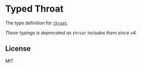# Typed Throat

The type definition for [`throat`](https://github.com/ForbesLindesay/throat).

_These typings is deprecated as `throat` includes them since v4._

## License

MIT
